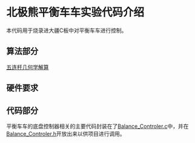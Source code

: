 # 北极熊平衡车车实验代码介绍

本代码用于烧录进大疆C板中对平衡车车进行控制。

## 算法部分
[五连杆几何学解算](../../doc/五连杆几何学解算.md)

## 硬件要求

## 代码部分
平衡车车的底盘控制器相关的主要代码封装在了[Balance_Controler.c](../application/Balance_Controler.c)中，并在[Balance_Controler.h](../application/Balance_Controler.h)开放出来以供项目进行调用。
